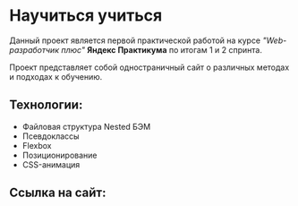 # Научиться учиться
Данный проект является первой практической работой на курсе _"Web-разработчик плюс"_ **Яндекс Практикума** по итогам 1 и 2 спринта. <br>
  
Проект представляет собой одностраничный сайт о различных методах и подходах к обучению.
## Технологии:
- Файловая структура Nested БЭМ
- Псевдоклассы
- Flexbox
- Позиционирование
- CSS-анимация
## Ссылка на сайт:

